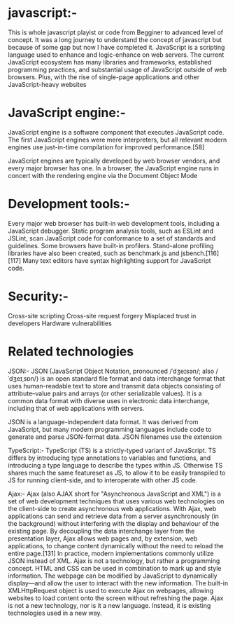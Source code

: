 # javascript:-
This is whole javascript playist or code  from Begginer to advanced level of concept. It was a long journey to understand the concept of javascript but because of some gap but now I have completed it.
JavaScript is a scripting language used to enhance and logic-enhance on web servers.
The current JavaScript ecosystem has many libraries and frameworks, established programming practices, and substantial usage of JavaScript outside of web browsers. Plus, with the rise of single-page applications and other JavaScript-heavy websites

# JavaScript engine:-
 JavaScript engine is a software component that executes JavaScript code. The first JavaScript engines were mere interpreters, but all relevant modern engines use just-in-time compilation for improved performance.[58]

JavaScript engines are typically developed by web browser vendors, and every major browser has one. In a browser, the JavaScript engine runs in concert with the rendering engine via the Document Object Mode

# Development tools:-
Every major web browser has built-in web development tools, including a JavaScript debugger.
Static program analysis tools, such as ESLint and JSLint, scan JavaScript code for conformance to a set of standards and guidelines.
Some browsers have built-in profilers. Stand-alone profiling libraries have also been created, such as benchmark.js and jsbench.[116][117]
Many text editors have syntax highlighting support for JavaScript code.

 # Security:-
Cross-site scripting
Cross-site request forgery
Misplaced trust in developers
Hardware vulnerabilities

# Related technologies
JSON:-
JSON (JavaScript Object Notation, pronounced /ˈdʒeɪsən/; also /ˈdʒeɪˌsɒn/) is an open standard file format and data interchange format that uses human-readable text to store and transmit data objects consisting of attribute–value pairs and arrays (or other serializable values). It is a common data format with diverse uses in electronic data interchange, including that of web applications with servers.

JSON is a language-independent data format. It was derived from JavaScript, but many modern programming languages include code to generate and parse JSON-format data. JSON filenames use the extension 

TypeScript:-
TypeScript (TS) is a strictly-typed variant of JavaScript. TS differs by introducing type annotations to variables and functions, and introducing a type language to describe the types within JS. Otherwise TS shares much the same featureset as JS, to allow it to be easily transpiled to JS for running client-side, and to interoperate with other JS code.

Ajax:-
Ajax (also AJAX  short for "Asynchronous JavaScript and XML") is a set of web development techniques that uses various web technologies on the client-side to create asynchronous web applications. With Ajax, web applications can send and retrieve data from a server asynchronously (in the background) without interfering with the display and behaviour of the existing page. By decoupling the data interchange layer from the presentation layer, Ajax allows web pages and, by extension, web applications, to change content dynamically without the need to reload the entire page.[131] In practice, modern implementations commonly utilize JSON instead of XML.
                                                                    Ajax is not a technology, but rather a programming concept. HTML and CSS can be used in combination to mark up and style information. The webpage can be modified by JavaScript to dynamically display—and allow the user to interact with the new information. The built-in XMLHttpRequest object is used to execute Ajax on webpages, allowing websites to load content onto the screen without refreshing the page. Ajax is not a new technology, nor is it a new language. Instead, it is existing technologies used in a new way.                             
